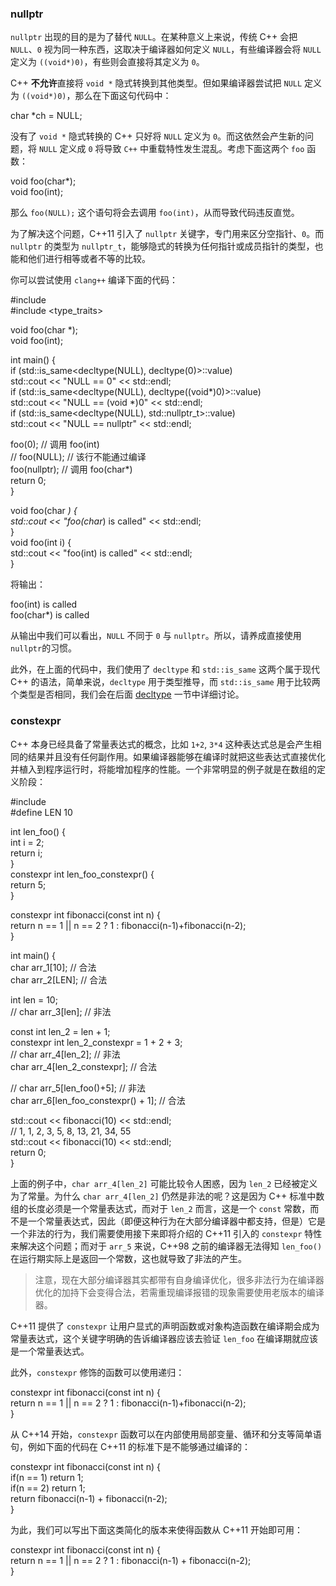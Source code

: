 ### nullptr

`nullptr`  出现的目的是为了替代  `NULL`。在某种意义上来说，传统 C++ 会把  `NULL`、`0`  视为同一种东西，这取决于编译器如何定义  `NULL`，有些编译器会将  `NULL`  定义为  `((void*)0)`，有些则会直接将其定义为  `0`。

C++  **不允许**直接将  `void *`  隐式转换到其他类型。但如果编译器尝试把  `NULL`  定义为  `((void*)0)`，那么在下面这句代码中：

char *ch = NULL;  

没有了  `void *`  隐式转换的 C++ 只好将  `NULL`  定义为  `0`。而这依然会产生新的问题，将  `NULL`  定义成  `0`  将导致  `C++`  中重载特性发生混乱。考虑下面这两个  `foo`  函数：

void foo(char*);  
void foo(int);  

那么  `foo(NULL);`  这个语句将会去调用  `foo(int)`，从而导致代码违反直觉。

为了解决这个问题，C++11 引入了  `nullptr`  关键字，专门用来区分空指针、`0`。而  `nullptr`  的类型为  `nullptr_t`，能够隐式的转换为任何指针或成员指针的类型，也能和他们进行相等或者不等的比较。

你可以尝试使用  `clang++`  编译下面的代码：

#include <iostream>  
#include <type_traits>  
  
void foo(char *);  
void foo(int);  
  
int main() {  
 if (std::is_same<decltype(NULL), decltype(0)>::value)  
 std::cout << "NULL == 0" << std::endl;  
 if (std::is_same<decltype(NULL), decltype((void*)0)>::value)  
 std::cout << "NULL == (void *)0" << std::endl;  
 if (std::is_same<decltype(NULL), std::nullptr_t>::value)  
 std::cout << "NULL == nullptr" << std::endl;  
  
 foo(0);          // 调用 foo(int)  
 // foo(NULL);    // 该行不能通过编译  
 foo(nullptr);    // 调用 foo(char*)  
 return 0;  
}  
  
void foo(char *) {  
 std::cout << "foo(char*) is called" << std::endl;  
}  
void foo(int i) {  
 std::cout << "foo(int) is called" << std::endl;  
}  

将输出：

foo(int) is called  
foo(char*) is called  

从输出中我们可以看出，`NULL`  不同于  `0`  与  `nullptr`。所以，请养成直接使用  `nullptr`的习惯。

此外，在上面的代码中，我们使用了  `decltype`  和  `std::is_same`  这两个属于现代 C++ 的语法，简单来说，`decltype`  用于类型推导，而  `std::is_same`  用于比较两个类型是否相同，我们会在后面  [decltype](https://changkun.de/modern-cpp/zh-cn/02-usability/#decltype)  一节中详细讨论。

[](https://changkun.de/modern-cpp/zh-cn/02-usability/#constexpr)

### [](https://changkun.de/modern-cpp/zh-cn/02-usability/#constexpr "constexpr")constexpr

C++ 本身已经具备了常量表达式的概念，比如  `1+2`,  `3*4`  这种表达式总是会产生相同的结果并且没有任何副作用。如果编译器能够在编译时就把这些表达式直接优化并植入到程序运行时，将能增加程序的性能。一个非常明显的例子就是在数组的定义阶段：

#include <iostream>  
#define LEN 10  
  
int len_foo() {  
 int i = 2;  
 return i;  
}  
constexpr int len_foo_constexpr() {  
 return 5;  
}  
  
constexpr int fibonacci(const int n) {  
 return n == 1 || n == 2 ? 1 : fibonacci(n-1)+fibonacci(n-2);  
}  
  
int main() {  
 char arr_1[10];                      // 合法  
 char arr_2[LEN];                     // 合法  
  
 int len = 10;  
 // char arr_3[len];                  // 非法  
  
 const int len_2 = len + 1;  
 constexpr int len_2_constexpr = 1 + 2 + 3;  
 // char arr_4[len_2];                // 非法  
 char arr_4[len_2_constexpr];         // 合法  
  
 // char arr_5[len_foo()+5];          // 非法  
 char arr_6[len_foo_constexpr() + 1]; // 合法  
  
 std::cout << fibonacci(10) << std::endl;  
 // 1, 1, 2, 3, 5, 8, 13, 21, 34, 55  
 std::cout << fibonacci(10) << std::endl;  
 return 0;  
}  

上面的例子中，`char arr_4[len_2]`  可能比较令人困惑，因为  `len_2`  已经被定义为了常量。为什么  `char arr_4[len_2]`  仍然是非法的呢？这是因为 C++ 标准中数组的长度必须是一个常量表达式，而对于  `len_2`  而言，这是一个  `const`  常数，而不是一个常量表达式，因此（即便这种行为在大部分编译器中都支持，但是）它是一个非法的行为，我们需要使用接下来即将介绍的 C++11 引入的  `constexpr`  特性来解决这个问题；而对于  `arr_5`  来说，C++98 之前的编译器无法得知  `len_foo()`  在运行期实际上是返回一个常数，这也就导致了非法的产生。

> 注意，现在大部分编译器其实都带有自身编译优化，很多非法行为在编译器优化的加持下会变得合法，若需重现编译报错的现象需要使用老版本的编译器。

C++11 提供了  `constexpr`  让用户显式的声明函数或对象构造函数在编译期会成为常量表达式，这个关键字明确的告诉编译器应该去验证  `len_foo`  在编译期就应该是一个常量表达式。

此外，`constexpr`  修饰的函数可以使用递归：

constexpr int fibonacci(const int n) {  
 return n == 1 || n == 2 ? 1 : fibonacci(n-1)+fibonacci(n-2);  
}  

从 C++14 开始，`constexpr`  函数可以在内部使用局部变量、循环和分支等简单语句，例如下面的代码在 C++11 的标准下是不能够通过编译的：

constexpr int fibonacci(const int n) {  
 if(n == 1) return 1;  
 if(n == 2) return 1;  
 return fibonacci(n-1) + fibonacci(n-2);  
}  

为此，我们可以写出下面这类简化的版本来使得函数从 C++11 开始即可用：

constexpr int fibonacci(const int n) {  
 return n == 1 || n == 2 ? 1 : fibonacci(n-1) + fibonacci(n-2);  
}
<!--stackedit_data:
eyJoaXN0b3J5IjpbOTA1MDg1MDM1XX0=
-->
